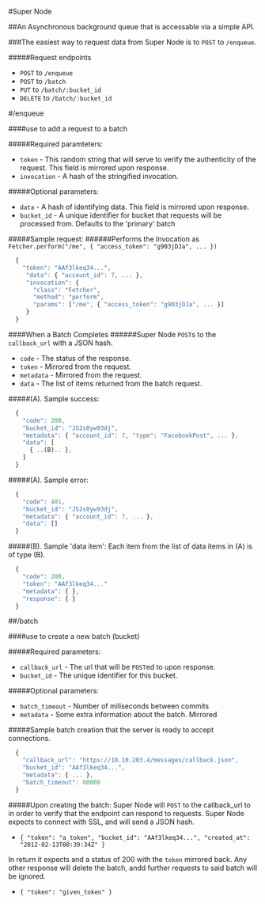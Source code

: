 #Super Node

##An Asynchronous background queue that is accessable via a simple API.

###The easiest way to request data from Super Node is to `POST` to `/enqueue`.

#####Request endpoints
- `POST` to `/enqueue`
- `POST` to `/batch`
- `PUT` to `/batch/:bucket_id`
- `DELETE` to `/batch/:bucket_id`

#/enqueue

####use to add a request to a batch

#####Required paramteters:
- `token` - This random string that will serve to verify the authenticity of the request. This field is mirrored upon response.
- `invocation` - A hash of the stringified invocation.

#####Optional parameters:
- `data` - A hash of identifying data. This field is mirrored upon response.
- `bucket_id` - A unique identifier for bucket that requests will be processed from. Defaults to the 'primary' batch

#####Sample request:
######Performs the Invocation as `Fetcher.perform("/me", { "access_token": "g903jDJa", ... })`
```javascript
  {
    "token": "AAf3lkeq34...",
     "data": { "account_id": 7, ... },
     "invocation": {
       "class": "Fetcher",
       "method": "perform",
       "params": ["/me", { "access_token": "g903jDJa", ... }]
     }
  }
```


####When a Batch Completes
######Super Node `POST`s to the `callback_url` with a JSON hash.
- `code` - The status of the response.
- `token` - Mirrored from the request.
- `metadata` - Mirrored from the request.
- `data` - The list of items returned from the batch request.

#####(A). Sample success:
```javascript
  {
    "code": 200,
    "bucket_id": "JS2s0yw93dj",
    "metadata": { "account_id": 7, "type": "FacebookPost", ... },
    "data": [
      { ..(B).. },
    ]
  }
```

#####(A). Sample error:
```javascript
  {
    "code": 401,
    "bucket_id": "JS2s0yw93dj",
    "metadata": { "account_id": 7, ... },
    "data": []
  }
```

#####(B). Sample 'data item':
Each item from the list of data items in (A) is of type (B).

```javascript
  {
    "code": 200,
    "token": "AAf3lkeq34..."
    "metadata": { },
    "response": { }
  }
```

##/batch

####use to create a new batch (bucket)

#####Required parameters:
- `callback_url` - The url that will be `POST`ed to upon response.
- `bucket_id` - The unique identifier for this bucket.

#####Optional parameters:
- `batch_timeout` - Number of miliseconds between commits
- `metadata` - Some extra information about the batch. Mirrored

#####Sample batch creation
that the server is ready to accept connections.
```javascript
  {
    "callback_url": "https://10.10.203.4/messages/callback.json",
    "bucket_id": "AAf3lkeq34...",
    "metadata": { ... },
    "batch_timeout": 60000
  }
```

#####Upon creating the batch:
Super Node will `POST` to the callback_url to in order to verify that the
endpoint can respond to requests. Super Node expects to connect with SSL, and will
send a JSON hash. 
- ` { "token": "a_token", "bucket_id": "AAf3lkeq34...", "created_at": "2012-02-13T00:39:34Z" } `

In return it expects and a status of 200 with the `token` mirrored
back. Any other response will delete the batch, andd further requests to said batch will be ignored.
- ` { "token": "given_token" } `


